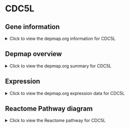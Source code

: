 <h1>CDC5L</h1>

<h2>Gene information</h2>
<details>
  <summary>Click to view the depmap.org information for CDC5L</summary>
  <p><a href="https://depmap.org/portal/gene/CDC5L?tab=about" target="_BLANK">Open page in a new tab...</a></p>
  <iframe src="https://depmap.org/portal/gene/CDC5L?tab=about" style="border:none;width:100%;height:800px"></iframe>
</details>

<h2>Depmap overview</h2>
<details>
  <summary>Click to view the depmap.org summary for CDC5L</summary>
  <p><a href="https://depmap.org/portal/gene/CDC5L?tab=overview" target="_BLANK">Open page in a new tab...</a></p>
  <iframe src="https://depmap.org/portal/gene/CDC5L?tab=overview" style="border:none;width:100%;height:800px"></iframe>
</details>

<h2>Expression</h2>
<details>
  <summary>Click to view the depmap.org expression data for CDC5L</summary>
  <p><a href="https://depmap.org/portal/gene/CDC5L?tab=characterization" target="_BLANK">Open page in a new tab...</a></p>
  <iframe src="https://depmap.org/portal/gene/CDC5L?tab=characterization" style="border:none;width:100%;height:800px"></iframe>
</details>



<h2>Reactome Pathway diagram</h2>
<details>
  <summary>Click to view the Reactome pathway for CDC5L</summary>
  <p><a href="https://reactome.org/PathwayBrowser/#/R-HSA-72163" target="_BLANK">Open page in a new tab...</a></p>
  <p>mRNA Splicing - Major Pathway</p>
<iframe src="https://reactome.org/PathwayBrowser/#/R-HSA-72163" style="border:none;width:100%;height:800px"></iframe>
</details>



